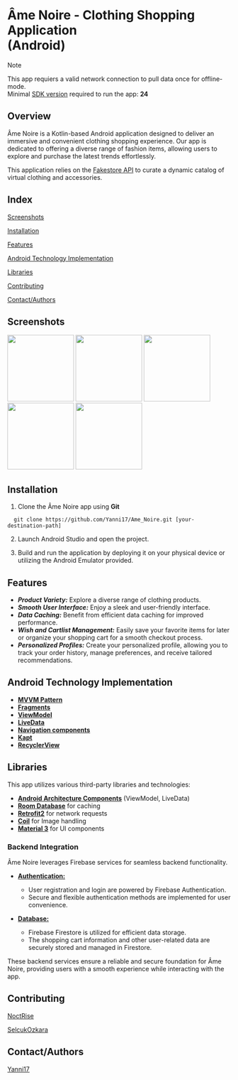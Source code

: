 # Âme Noire - Clothing Shopping Application <br>(Android)

> [!Note]
> This app requiers a valid network connection to pull data once for offline-mode. <br>
> Minimal [SDK version](https://apilevels.com) required to run the app: **24**


## Overview

Âme Noire is a Kotlin-based Android application designed to deliver an immersive and convenient clothing shopping experience. Our app is dedicated to offering a diverse range of fashion items, allowing users to explore and purchase the latest trends effortlessly.

This application relies on the [Fakestore API](https://fakestoreapi.com) to curate a dynamic catalog of virtual clothing and accessories.

## Index

[Screenshots](#Screenshots)

[Installation](#Installation)

[Features](#Features)

[Android Technology Implementation](#Android_Technology_Implementation)

[Libraries](#Libraries)

[Contributing](#Contributing)

[Contact/Authors](#Contact/Authors)



## Screenshots

<p float="left">
  <img src="/Âme Noire Images/homescreen.png" width="150" />
  <img src="/Âme Noire Images/searchscreen.png" width="150" />
  <img src="/Âme Noire Images/favoritescreen.png" width="150" />
  <img src="/Âme Noire Images/cartscreen.png" width="150" />
  <img src="/Âme Noire Images/profilescreen.png" width="150" />
</p>



## Installation

1. Clone the Âme Noire app using **Git**

```git
  git clone https://github.com/Yanni17/Ame_Noire.git [your-destination-path]

```
2. Launch Android Studio and open the project.

3. Build and run the application by deploying it on your physical device or utilizing the Android Emulator provided.



## Features

- ***Product Variety:*** Explore a diverse range of clothing products.
- ***Smooth User Interface:*** Enjoy a sleek and user-friendly interface.
- ***Data Caching:*** Benefit from efficient data caching for improved performance.
- ***Wish and Cartlist Management:*** Easily save your favorite items for later or organize your shopping cart for a smooth checkout process.
- ***Personalized Profiles:*** Create your personalized profile, allowing you to track your order history, manage preferences, and receive tailored recommendations.




## Android Technology Implementation
- **[MVVM Pattern](https://www.geeksforgeeks.org/introduction-to-model-view-view-model-mvvm/)**
- **[Fragments](https://developer.android.com/guide/fragments)**
- **[ViewModel](https://developer.android.com/topic/libraries/architecture/viewmodel)**
- **[LiveData](https://developer.android.com/topic/libraries/architecture/livedata)**
- **[Navigation components](https://developer.android.com/guide/navigation/get-started)**
- **[Kapt](https://kotlinlang.org/docs/kapt.html)**
- **[RecyclerView](https://developer.android.com/reference/androidx/recyclerview/widget/RecyclerView)**



## Libraries
This app utilizes various third-party libraries and technologies:

- **[Android Architecture Components](https://developer.android.com/topic/architecture)** (ViewModel, LiveData)
- **[Room Database](https://developer.android.com/training/data-storage/room)** for caching
- **[Retrofit2](https://github.com/square/retrofit)** for network requests
- **[Coil](https://github.com/coil-kt/coil)** for Image handling
- **[Material 3](https://m3.material.io)** for UI components

### Backend Integration

Âme Noire leverages Firebase services for seamless backend functionality.

- **[Authentication:](https://firebase.google.com/docs/auth?hl=de)**
  - User registration and login are powered by Firebase Authentication.
  - Secure and flexible authentication methods are implemented for user convenience.

- **[Database:](https://firebase.google.com/docs/firestore?hl=de)**
  - Firebase Firestore is utilized for efficient data storage.
  - The shopping cart information and other user-related data are securely stored and managed in Firestore.

These backend services ensure a reliable and secure foundation for Âme Noire, providing users with a smooth experience while interacting with the app.




## Contributing

[NoctRise](https://github.com/NoctRise)

[SelcukOzkara](https://github.com/SelcukOzkara)




## Contact/Authors

[Yanni17](https://github.com/Yanni17)




